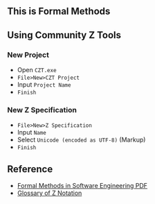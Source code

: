 ## This is Formal Methods 

## Using Community Z Tools
### New Project
- Open `CZT.exe`
- `File>New>CZT Project`
- Input `Project Name`
- `Finish`

### New Z Specification
- `File>New>Z Specification`
- Input `Name`
- Select `Unicode (encoded as UTF-8)` (Markup)
- `Finish`

## Reference
- [Formal Methods in Software Engineering PDF](https://ftms.edu.my/v2/wp-content/uploads/2019/02/StudyGuideSD3049.pdf)
- [Glossary of Z Notation](https://staff.washington.edu/jon/z/glossary.html)
